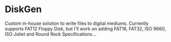 # DiskGen
Custom in-house solution to write files to digital mediums. Currently supports FAT12 Floppy Disk, but I'll work on adding FAT16, FAT32, ISO 9660, ISO Joliet and Round Rock Specifications...

